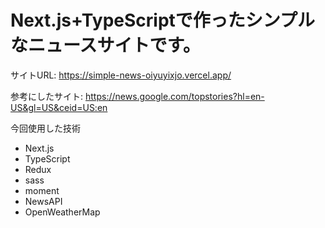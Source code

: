 # Next.js+TypeScriptで作ったシンプルなニュースサイトです。
サイトURL: https://simple-news-oiyuyixjo.vercel.app/


参考にしたサイト: https://news.google.com/topstories?hl=en-US&gl=US&ceid=US:en

今回使用した技術
- Next.js
- TypeScript
- Redux
- sass
- moment
- NewsAPI
- OpenWeatherMap